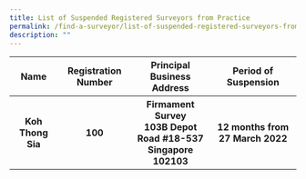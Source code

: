 ```yaml
---
title: List of Suspended Registered Surveyors from Practice
permalink: /find-a-surveyor/list-of-suspended-registered-surveyors-from-practice/
description: ""
---
```

<table>
		<tr>
			<th>Name</th>
			<th>Registration Number</th>
			<th>Principal Business Address</th>
			<th>Period of Suspension</th>
	</tr>
	<tr>
		<th>Koh Thong Sia </th>
		<th> 100</th>
		<th> Firmament Survey<br>
			103B Depot Road #18-537<br>
			Singapore 102103<br>
		<th> 12 months from 27 March 2022 <br>
